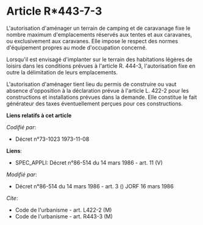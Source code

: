 # Article R*443-7-3

L'autorisation d'aménager un terrain de camping et de caravanage fixe le nombre maximum d'emplacements réservés aux tentes et
aux caravanes, ou exclusivement aux caravanes. Elle impose le respect des normes d'équipement propres au mode d'occupation
concerné.

Lorsqu'il est envisagé d'implanter sur le terrain des habitations légères de loisirs dans les conditions prévues à l'article
R. 444-3, l'autorisation fixe en outre la délimitation de leurs emplacements.

L'autorisation d'aménager tient lieu du permis de construire ou vaut absence d'opposition à la déclaration prévue à l'article
L. 422-2 pour les constructions et installations prévues dans la demande. Elle constitue le fait générateur des taxes
éventuellement perçues pour ces constructions.

**Liens relatifs à cet article**

_Codifié par_:

  - Décret n°73-1023 1973-11-08

**Liens**:

  - SPEC_APPLI: Décret n°86-514 du 14 mars 1986 - art. 11 (V)

_Modifié par_:

  - Décret n°86-514 du 14 mars 1986 - art. 3 () JORF 16 mars 1986

_Cite_:

  - Code de l'urbanisme - art. L422-2 (M)
  - Code de l'urbanisme - art. R443-3 (M)

